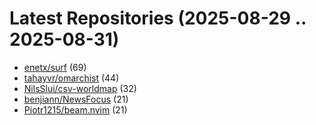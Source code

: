 # Latest Repositories (2025-08-29 .. 2025-08-31)

- [enetx/surf](https://github.com/enetx/surf) (69)
- [tahayvr/omarchist](https://github.com/tahayvr/omarchist) (44)
- [NilsSlui/csv-worldmap](https://github.com/NilsSlui/csv-worldmap) (32)
- [benjiann/NewsFocus](https://github.com/benjiann/NewsFocus) (21)
- [Piotr1215/beam.nvim](https://github.com/Piotr1215/beam.nvim) (21)
